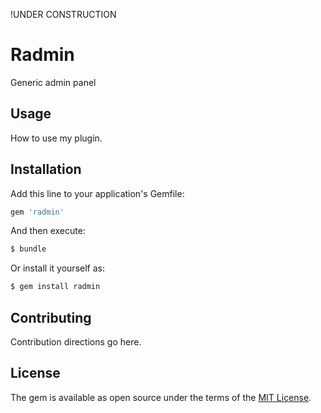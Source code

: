 !UNDER CONSTRUCTION

# Radmin
Generic admin panel

## Usage
How to use my plugin.

## Installation
Add this line to your application's Gemfile:

```ruby
gem 'radmin'
```

And then execute:
```bash
$ bundle
```

Or install it yourself as:
```bash
$ gem install radmin
```

## Contributing
Contribution directions go here.

## License
The gem is available as open source under the terms of the [MIT License](https://opensource.org/licenses/MIT).
